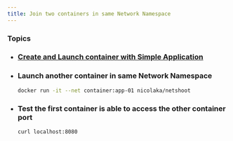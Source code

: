 ```yaml
---
title: Join two containers in same Network Namespace
---
```


### Topics
- ### [Create and Launch container with Simple Application](SimpleApp)
- ### Launch another container in same Network Namespace
    ```bash
    docker run -it --net container:app-01 nicolaka/netshoot
    ```
- ### Test the first container is able to access the other container port
    ```bash
    curl localhost:8080
    ```

